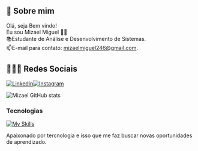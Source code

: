 ## 🚀 Sobre mim
Olá, seja Bem vindo! </br>
Eu sou Mizael Miguel 👋🏾</br>
📚Estudante de Análise e Desenvolvimento de Sistemas.</br>
📫E-mail para contato: mizaelmiguel246@gmail.com.

## 👨🏾‍💻 Redes Sociais
[![Linkedin](https://img.shields.io/badge/LinkedIn-0077B5?style=for-the-badge&logo=linkedin&logoColor=white)](https://www.linkedin.com/in/mizaelmiguels/)[![Instagram](https://img.shields.io/badge/Instagram-E4405F?style=for-the-badge&logo=instagram&logoColor=white)](https://www.instagram.com/mizael.mrs/) 

![Mizael GitHub stats](https://github-readme-stats.vercel.app/api?username=mimipub&show_icons=true&theme=dark)

### Tecnologias

[![My Skills](https://skillicons.dev/icons?i=js,html,css,react,git,eclipse,java,postgresql,postman)](https://skillicons.dev)

Apaixonado por tercnologia e isso que me faz buscar novas oportunidades de aprendizado.
